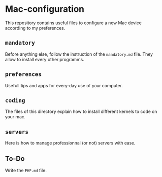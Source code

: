 # Mac-configuration

This repository contains useful files to configure a new Mac device according to my preferences.

## `mandatory`
Before anything else, follow the instruction of the `mandatory.md` file. They allow to install every other programms.

## `preferences`
Usefull tips and apps for every-day use of your computer.

## `coding`

The files of this directory explain how to install different kernels to code on your mac.

## `servers`

Here is how to manage professionnal (or not) servers with ease.


## To-Do

Write the `PHP.md` file.